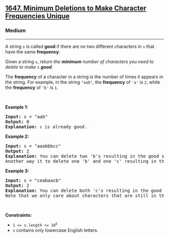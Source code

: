 <h2><a href="https://leetcode.com/problems/minimum-deletions-to-make-character-frequencies-unique/">1647. Minimum Deletions to Make Character Frequencies Unique</a></h2><h3>Medium</h3><hr><div style="user-select: auto;"><p style="user-select: auto;">A string <code style="user-select: auto;">s</code> is called <strong style="user-select: auto;">good</strong> if there are no two different characters in <code style="user-select: auto;">s</code> that have the same <strong style="user-select: auto;">frequency</strong>.</p>

<p style="user-select: auto;">Given a string <code style="user-select: auto;">s</code>, return<em style="user-select: auto;"> the <strong style="user-select: auto;">minimum</strong> number of characters you need to delete to make </em><code style="user-select: auto;">s</code><em style="user-select: auto;"> <strong style="user-select: auto;">good</strong>.</em></p>

<p style="user-select: auto;">The <strong style="user-select: auto;">frequency</strong> of a character in a string is the number of times it appears in the string. For example, in the string <code style="user-select: auto;">"aab"</code>, the <strong style="user-select: auto;">frequency</strong> of <code style="user-select: auto;">'a'</code> is <code style="user-select: auto;">2</code>, while the <strong style="user-select: auto;">frequency</strong> of <code style="user-select: auto;">'b'</code> is <code style="user-select: auto;">1</code>.</p>

<p style="user-select: auto;">&nbsp;</p>
<p style="user-select: auto;"><strong style="user-select: auto;">Example 1:</strong></p>

<pre style="user-select: auto;"><strong style="user-select: auto;">Input:</strong> s = "aab"
<strong style="user-select: auto;">Output:</strong> 0
<strong style="user-select: auto;">Explanation:</strong> <code style="user-select: auto;">s</code> is already good.
</pre>

<p style="user-select: auto;"><strong style="user-select: auto;">Example 2:</strong></p>

<pre style="user-select: auto;"><strong style="user-select: auto;">Input:</strong> s = "aaabbbcc"
<strong style="user-select: auto;">Output:</strong> 2
<strong style="user-select: auto;">Explanation:</strong> You can delete two 'b's resulting in the good string "aaabcc".
Another way it to delete one 'b' and one 'c' resulting in the good string "aaabbc".</pre>

<p style="user-select: auto;"><strong style="user-select: auto;">Example 3:</strong></p>

<pre style="user-select: auto;"><strong style="user-select: auto;">Input:</strong> s = "ceabaacb"
<strong style="user-select: auto;">Output:</strong> 2
<strong style="user-select: auto;">Explanation:</strong> You can delete both 'c's resulting in the good string "eabaab".
Note that we only care about characters that are still in the string at the end (i.e. frequency of 0 is ignored).
</pre>

<p style="user-select: auto;">&nbsp;</p>
<p style="user-select: auto;"><strong style="user-select: auto;">Constraints:</strong></p>

<ul style="user-select: auto;">
	<li style="user-select: auto;"><code style="user-select: auto;">1 &lt;= s.length &lt;= 10<sup style="user-select: auto;">5</sup></code></li>
	<li style="user-select: auto;"><code style="user-select: auto;">s</code>&nbsp;contains only lowercase English letters.</li>
</ul>
</div>